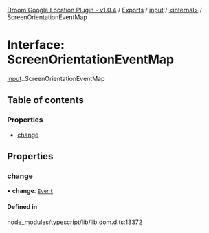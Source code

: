 [Droom Google Location Plugin - v1.0.4](../README.md) / [Exports](../modules.md) / [input](../modules/input.md) / [<internal\>](../modules/input._internal_.md) / ScreenOrientationEventMap

# Interface: ScreenOrientationEventMap

[input](../modules/input.md).[<internal>](../modules/input._internal_.md).ScreenOrientationEventMap

## Table of contents

### Properties

- [change](input._internal_.ScreenOrientationEventMap.md#change)

## Properties

### change

• **change**: [`Event`](../modules/input._internal_.md#event)

#### Defined in

node_modules/typescript/lib/lib.dom.d.ts:13372
